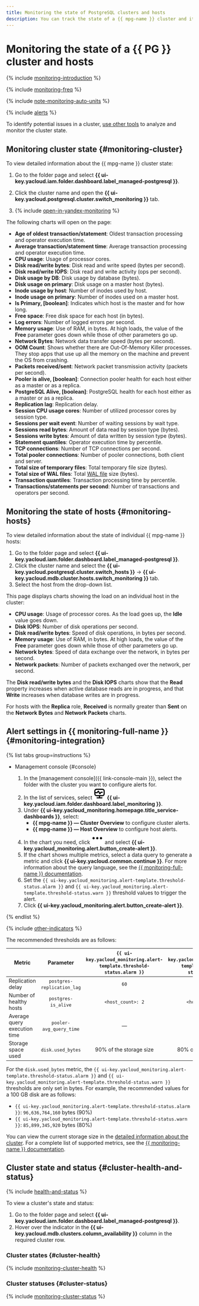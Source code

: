 ```yaml
---
title: Monitoring the state of PostgreSQL clusters and hosts
description: You can track the state of a {{ mpg-name }} cluster and its individual hosts with the monitoring tools in the management console. These tools display diagnostic information as charts. You can also configure alerts in {{ monitoring-full-name }} to monitor the cluster state automatically.
---
```


# Monitoring the state of a {{ PG }} cluster and hosts

{% include [monitoring-introduction](../../_includes/mdb/monitoring-introduction.md) %}

{% include [monitoring-freq](../../_includes/mdb/monitoring-freq.md) %}

{% include [note-monitoring-auto-units](../../_includes/mdb/note-monitoring-auto-units.md) %}

{% include [alerts](../../_includes/mdb/alerts.md) %}


To identify potential issues in a cluster, [use other tools](../tutorials/performance-problems.md) to analyze and monitor the cluster state.


## Monitoring cluster state {#monitoring-cluster}

To view detailed information about the {{ mpg-name }} cluster state:

1. Go to the folder page and select **{{ ui-key.yacloud.iam.folder.dashboard.label_managed-postgresql }}**.

1. Click the cluster name and open the **{{ ui-key.yacloud.postgresql.cluster.switch_monitoring }}** tab.

1. {% include [open-in-yandex-monitoring](../../_includes/mdb/open-in-yandex-monitoring.md) %}

The following charts will open on the page:

* **Age of oldest transaction/statement**: Oldest transaction processing and operator execution time.
* **Average transaction/statement time**: Average transaction processing and operator execution time.
* **CPU usage**: Usage of processor cores.
* **Disk read/write bytes**: Disk read and write speed (bytes per second).
* **Disk read/write IOPS**: Disk read and write activity (ops per second).
* **Disk usage by DB**: Disk usage by database (bytes).
* **Disk usage on primary**: Disk usage on a master host (bytes).
* **Inode usage by host**: Number of inodes used by host.
* **Inode usage on primary**: Number of inodes used on a master host.
* **Is Primary, [boolean]**: Indicates which host is the master and for how long.
* **Free space**: Free disk space for each host (in bytes).
* **Log errors**: Number of logged errors per second.
* **Memory usage**: Use of RAM, in bytes. At high loads, the value of the **Free** parameter goes down while those of other parameters go up.
* **Network Bytes**: Network data transfer speed (bytes per second).
* **OOM Count**: Shows whether there are Out-Of-Memory Killer processes. They stop apps that use up all the memory on the machine and prevent the OS from crashing.
* **Packets received/sent**: Network packet transmission activity (packets per second).
* **Pooler is alive, [boolean]**: Connection pooler health for each host either as a master or as a replica.
* **PostgreSQL Alive, [boolean]**: PostgreSQL health for each host either as a master or as a replica.
* **Replication lag**: Replication delay.
* **Session CPU usage cores**: Number of utilized processor cores by session type.
* **Sessions per wait event**: Number of waiting sessions by wait type.
* **Sessions read bytes**: Amount of data read by session type (bytes).
* **Sessions write bytes**: Amount of data written by session type (bytes).
* **Statement quantiles**: Operator execution time by percentile.
* **TCP connections**: Number of TCP connections per second.
* **Total pooler connections**: Number of pooler connections, both client and server.
* **Total size of temporary files**: Total temporary file size (bytes).
* **Total size of WAL files**: Total [WAL file](../concepts/backup.md) size (bytes).
* **Transaction quantiles**: Transaction processing time by percentile.
* **Transactions/statements per second**: Number of transactions and operators per second.

## Monitoring the state of hosts {#monitoring-hosts}

To view detailed information about the state of individual {{ mpg-name }} hosts:

1. Go to the folder page and select **{{ ui-key.yacloud.iam.folder.dashboard.label_managed-postgresql }}**.
1. Click the cluster name and select the **{{ ui-key.yacloud.postgresql.cluster.switch_hosts }}** → **{{ ui-key.yacloud.mdb.cluster.hosts.switch_monitoring }}** tab.
1. Select the host from the drop-down list.

This page displays charts showing the load on an individual host in the cluster:

* **CPU usage**: Usage of processor cores. As the load goes up, the **Idle** value goes down.
* **Disk IOPS**: Number of disk operations per second.
* **Disk read/write bytes**: Speed of disk operations, in bytes per second.
* **Memory usage**: Use of RAM, in bytes. At high loads, the value of the **Free** parameter goes down while those of other parameters go up.
* **Network bytes**: Speed of data exchange over the network, in bytes per second.
* **Network packets**: Number of packets exchanged over the network, per second.

The **Disk read/write bytes** and the **Disk IOPS** charts show that the **Read** property increases when active database reads are in progress, and that **Write** increases when database writes are in progress.

For hosts with the **Replica** role, **Received** is normally greater than **Sent** on the **Network Bytes** and **Network Packets** charts.


## Alert settings in {{ monitoring-full-name }} {#monitoring-integration}

{% list tabs group=instructions %}

- Management console {#console}

   1. In the [management console]({{ link-console-main }}), select the folder with the cluster you want to configure alerts for.
   1. In the list of services, select ![image](../../_assets/console-icons/display-pulse.svg) **{{ ui-key.yacloud.iam.folder.dashboard.label_monitoring }}**.
   1. Under **{{ ui-key.yacloud_monitoring.homepage.title_service-dashboards }}**, select:
      * **{{ mpg-name }} — Cluster Overview** to configure cluster alerts.
      * **{{ mpg-name }} — Host Overview** to configure host alerts.
   1. In the chart you need, click ![options](../../_assets/console-icons/ellipsis.svg) and select **{{ ui-key.yacloud_monitoring.alert.button_create-alert }}**.
   1. If the chart shows multiple metrics, select a data query to generate a metric and click **{{ ui-key.yacloud.common.continue }}**. For more information about the query language, see the [{{ monitoring-full-name }} documentation](../../monitoring/concepts/querying.md).
   1. Set the `{{ ui-key.yacloud_monitoring.alert-template.threshold-status.alarm }}` and `{{ ui-key.yacloud_monitoring.alert-template.threshold-status.warn }}` threshold values to trigger the alert.
   1. Click **{{ ui-key.yacloud_monitoring.alert.button_create-alert }}**.

{% endlist %}

{% include [other-indicators](../../_includes/mdb/other-indicators.md) %}

The recommended thresholds are as follows:

| Metric | Parameter | `{{ ui-key.yacloud_monitoring.alert-template.threshold-status.alarm }}` | `{{ ui-key.yacloud_monitoring.alert-template.threshold-status.warn }}` |
|---------------------------------------|:--------------------------:|:-------------------------:|:-------------------------:|
| Replication delay | `postgres-replication_lag` | `60` | `5`   |
| Number of healthy hosts | `postgres-is_alive` | `<host_count>: 2` | `<host_count>: 1` |
| Average query execution time | `pooler-avg_query_time` | — | `2,000` |
| Storage space used | `disk.used_bytes` | 90% of the storage size | 80% of the storage size |

For the `disk.used_bytes` metric, the `{{ ui-key.yacloud_monitoring.alert-template.threshold-status.alarm }}` and `{{ ui-key.yacloud_monitoring.alert-template.threshold-status.warn }}` thresholds are only set in bytes. For example, the recommended values for a 100 GB disk are as follows:

* `{{ ui-key.yacloud_monitoring.alert-template.threshold-status.alarm }}`: `96,636,764,160` bytes (90%)
* `{{ ui-key.yacloud_monitoring.alert-template.threshold-status.warn }}`: `85,899,345,920` bytes (80%)

You can view the current storage size in the [detailed information about the cluster](cluster-list.md#get-cluster). For a complete list of supported metrics, see the [{{ monitoring-name }} documentation](../../monitoring/metrics-ref/managed-postgresql-ref.md).


## Cluster state and status {#cluster-health-and-status}

{% include [health-and-status](../../_includes/mdb/monitoring-cluster-health-and-status.md) %}

To view a cluster's state and status:

1. Go to the folder page and select **{{ ui-key.yacloud.iam.folder.dashboard.label_managed-postgresql }}**.
1. Hover over the indicator in the **{{ ui-key.yacloud.mdb.clusters.column_availability }}** column in the required cluster row.

### Cluster states {#cluster-health}

{% include [monitoring-cluster-health](../../_includes/mdb/monitoring-cluster-health.md) %}

### Cluster statuses {#cluster-status}

{% include [monitoring-cluster-status](../../_includes/mdb/monitoring-cluster-status.md) %}

